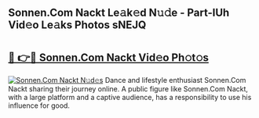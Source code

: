 ## Sonnen.Com Nackt Le𝚊k𝚎d N𝚞𝚍e - Part-IUh Vid𝚎o Le𝚊ks Photos sNEJQ

# <h2><a href="http://fbau4rk.evod.top/?m=Sonnen.Com+Nackt">🔗 👉🔴 Sonnen.Com Nackt Vid𝚎o Ph𝚘t𝚘s</a></h2>

[![Sonnen.Com Nackt N𝚞d𝚎s](https://i.imgur.com/8V9OHl7.gif)](http://fbau4rk.evod.top/?m=Sonnen.Com+Nackt)
Dance and lifestyle enthusiast Sonnen.Com Nackt sharing their journey online. A public figure like Sonnen.Com Nackt, with a large platform and a captive audience, has a responsibility to use his influence for good. 
